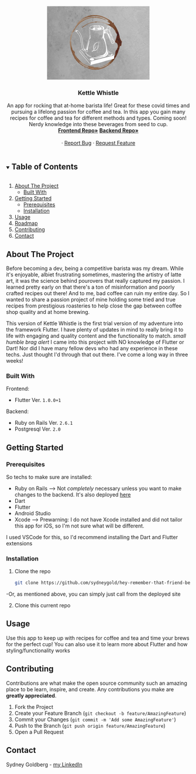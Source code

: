 
<!-- PROJECT LOGO -->
<br />
<p align="center">
  <a href="https://github.com/github_username/repo_name">
     <img src="./images/concrete.png" alt="Logo" width="280" height="200">
  </a>

  <h3 align="center">Kettle Whistle</h3>

  <p align="center">
    An app for rocking that at-home barista life! Great for these covid times and pursuing a lifelong passion for coffee and tea. In this app you gain many recipes for coffee and tea for different methods and types. Coming soon! Nerdy knowledge into these beverages from seed to cup. 
    <br />
     <a href="https://github.com/sydneygold/hey-remember-that-friend-fe"><strong>Frontend Repo»</strong></a>
     <a href="https://github.com/sydneygold/hey-remember-that-friend-be"><strong>Backend Repo»</strong></a>
    <br />
    <br />
    ·
    <a href="https://github.com/sydneygold/issues">Report Bug</a>
    ·
    <a href="https://github.com/sydneygold/issues">Request Feature</a>
  </p>
</p>



<!-- TABLE OF CONTENTS -->
<details open="open">
  <summary><h2 style="display: inline-block">Table of Contents</h2></summary>
  <ol>
    <li>
      <a href="#about-the-project">About The Project</a>
      <ul>
        <li><a href="#built-with">Built With</a></li>
      </ul>
    </li>
    <li>
      <a href="#getting-started">Getting Started</a>
      <ul>
        <li><a href="#prerequisites">Prerequisites</a></li>
        <li><a href="#installation">Installation</a></li>
      </ul>
    </li>
    <li><a href="#usage">Usage</a></li>
    <li><a href="#roadmap">Roadmap</a></li>
    <li><a href="#contributing">Contributing</a></li>
    <li><a href="#contact">Contact</a></li>
  </ol>
</details>



<!-- ABOUT THE PROJECT -->
## About The Project

<p> Before becoming a dev, being a competitive barista was my dream. While it's enjoyable, albiet frustrating sometimes, mastering the artistry of latte art, it was the science behind pourovers that really captured my passion. I learned pretty early on that there's a ton of misinformation and poorly crafted recipes out there! And to me, bad coffee can ruin my entire day. So I wanted to share a passion project of mine holding some tried and true recipes from prestigious roasteries to help close the gap between coffee shop quality and at home brewing. 

This version of Kettle Whistle is the first trial version of my adventure into the framework Flutter. I have plenty of updates in mind to really bring it to life with engaging and quality content and the functionality to match. *small humble brag alert* I came into this project with NO knowledge of Flutter or Dart! Nor did I have many fellow devs who had any experience in these techs. Just thought I'd through that out there. I've come a long way in three weeks!
</p>



### Built With

Frontend:
* Flutter Ver. `1.0.0+1`

Backend: 
* Ruby on Rails Ver. `2.6.1`
* Postgresql Ver. `2.0`



<!-- GETTING STARTED -->
## Getting Started

### Prerequisites
So techs to make sure are installed:
* Ruby on Rails --> Not *completely* necessary unless you want to make changes to the backend. It's also deployed [here](https://kettle-whistle-be.herokuapp.com/coffees)
* Dart
* Flutter
* Android Studio
* Xcode --> Prewarning: I do not have Xcode installed and did not tailor this app for iOS, so I'm not sure what will be different.

I used VSCode for this, so I'd recommend installing the Dart and Flutter extensions


### Installation

1. Clone the repo
   ```sh
   git clone https://github.com/sydneygold/hey-remember-that-friend-be
   ```
  -Or, as mentioned above, you can simply just call from the deployed site
  
 2. Clone this current repo



<!-- USAGE EXAMPLES -->
## Usage

Use this app to keep up with recipes for coffee and tea and time your brews for the perfect cup! You can also use it to learn more about Flutter and how styling/functionality works

<!-- CONTRIBUTING -->
## Contributing

Contributions are what make the open source community such an amazing place to be learn, inspire, and create. Any contributions you make are **greatly appreciated**.

1. Fork the Project
2. Create your Feature Branch (`git checkout -b feature/AmazingFeature`)
3. Commit your Changes (`git commit -m 'Add some AmazingFeature'`)
4. Push to the Branch (`git push origin feature/AmazingFeature`)
5. Open a Pull Request


<!-- CONTACT -->
## Contact

Sydney Goldberg - [my LinkedIn](https://www.linkedin.com/in/sydney-goldberg-32b9751b0/)




<!-- MARKDOWN LINKS & IMAGES -->
<!-- https://www.markdownguide.org/basic-syntax/#reference-style-links -->
[contributors-shield]: https://img.shields.io/github/contributors/github_username/repo.svg?style=for-the-badge
[contributors-url]: https://github.com/github_username/repo/graphs/contributors
[forks-shield]: https://img.shields.io/github/forks/github_username/repo.svg?style=for-the-badge
[forks-url]: https://github.com/github_username/repo/network/members
[stars-shield]: https://img.shields.io/github/stars/github_username/repo.svg?style=for-the-badge
[stars-url]: https://github.com/github_username/repo/stargazers
[issues-shield]: https://img.shields.io/github/issues/github_username/repo.svg?style=for-the-badge
[issues-url]: https://github.com/github_username/repo/issues
[license-shield]: https://img.shields.io/github/license/github_username/repo.svg?style=for-the-badge
[license-url]: https://github.com/github_username/repo/blob/master/LICENSE.txt
[linkedin-shield]: https://img.shields.io/badge/-LinkedIn-black.svg?style=for-the-badge&logo=linkedin&colorB=555
[linkedin-url]: https://linkedin.com/in/github_username

